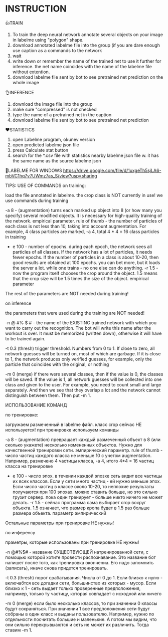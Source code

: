 # INSTRUCTION

👍TRAIN
1. To train the deep neural network annotate several objects on your image in labelme using "polygon" shape. 
2. download annotated labelme file into the group (if you are dare enough use caption as a commands to the network
3. wait
4. write down or remember the name of the trained net to use it further for inference. the net name coincides with the name of the labelme file without extention.
5. download labelme file sent by bot to see pretrained net prediction on the whole image 

👌INFERENCE
1. download the image file into the group
2. make sure "compressed" is not checked
3. type the name of a pretrained net in the caption
4.  download labelme file sent by bot to see pretrained net prediction

❤️STATISTICS
1. open Labelme program, okunev version
2. open predicted labelme json file
3. press Calculate stat button
4. search for the *.csv file with statistics nearby labelme json file w. it has the same name as the source labelme json

🤞LABELME FOR WINDOWS
https://drive.google.com/file/d/1uxgeTh5sjLA6-mbVC1hq7v7UWmz7as_S/view?usp=sharing

TIPS: USE OF COMMANDS
on training:

load the file annotated in labelme. the crop class is NOT currently in use!
we use commands during training

-a 8 - (augmentation) turns each marked up object into 8 (or how many you specify) several modified objects. It is necessary for high-quality training of the network. empirical parameter. rule of thumb - the number of particles of each class is not less than 10, taking into account augmentation. For example, 4 class particles are marked, -a 4, total 4 * 4 = 16 class particles in training

- e 100 - number of epochs. during each epoch, the network sees all particles of all classes. If the network has a lot of particles, it needs fewer epochs. If the number of particles in a class is about 10-20, then good results are obtained at 100 epochs. you can bet more, but it loads the server a lot. while one trains - no one else can do anything.
-r 1.5 - now the program itself chooses the crop around the object. 1.5 means that the crop size will be 1.5 times the size of the object. empirical parameter

The rest of the parameters are NOT needed during training!

on inference

the parameters that were used during the training are NOT needed!

-n @ #% $ # - the name of the EXISTING trained network with which you want to carry out the recognition. The bot will write this name after the workout is over. It must be memorized (written down), otherwise it will have to be trained again.

-t 0.3 (thresh) trigger threshold. Numbers from 0 to 1. If close to zero, all network guesses will be turned on, most of which are garbage. If it is close to 1, the network produces only verified guesses, for example, only the particle that coincides with the original, or nothing

-m 0 (merge) if there were several classes, then if the value is 0, the classes will be saved. If the value is 1, all network guesses will be collected into one class and given to the user. For example, you need to count small and large separately. And then we see that they overlap a lot and the network cannot distinguish between them. Then put -m 1.

ИСПОЛЬЗОВАНИЕ КОМАНД

по тренировке:

загружаем размеченный в labelme файл. класс crop сейчас НЕ используется!
при тренировке используем команды

-a 8  - (augmentation) превращает каждый размеченный объект в 8 (или сколько укажете) несколько измененных объектов. Нужно для качественной тренировки сети. эмпирический параметр. rule of thumb - число частиц каждого класса не меньше 10 с учетом augmentation. Например, размечено 4 частицы класса, -a 4, итого 4*4 = 16 частиц класса на тренировке

- e 100 - число эпох. в течении каждой эпозхе сеть видит все частицы их всех классов. Если у сети много частиц - ей нужно меньше эпох. Если число частиц в классе около 10-20, то неплохие результаты получаются при 100 эпохах. можно ставить больше, но это сильно грузит сервер. пока один тренирует - больше никто ничего не может делать.
-r 1.5 - сейчас программа сама выбирает crop вокруг объекта. 1.5 означает, что размер кропа будет в 1.5 раз больше размера объекта. параметр эмпирический

Остальные параметры при тренировке НЕ нужны!

по инференсу

праметры, которые использованы при тренировке НЕ нужны!

-n  @#%$# - название СУЩЕСТВУЮЩЕЙ натренированной сети, с помощью которой хотите провести распознавание. Это название бот напишет после того, как тренировка окончениа. Его надо запомнить (записать), иначе снова придется тренировать.

-t 0.3 (thresh) порог срабатывания. Числа от 0 до 1. Если близко к нулю - включабтся все догадки сети, большинство из которых - мусор. Если близко к 1 - сеть выдает только проверенные предположения, например, только ту частицу, которая совпадает с исходной или ничего

-m 0 (merge) если было несколько классов, то при значении 0 классы будут сохраняться. При значении 1 все предположения сети будут собраны в один класс и выданы пользователю. Например, нужно по отдельности посчитать большие и маленькие. А потом мы видим, что они сильно перекрывыаются и сеть не может их различить. Тогда ставим -m 1. 

